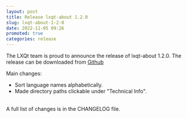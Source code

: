 ```yaml
---
layout: post
title: Release lxqt-about 1.2.0
slug: lxqt-about-1-2-0
date: 2022-11-05 09:26
promoted: true
categories: release
---
```


The LXQt team is proud to announce the release of lxqt-about 1.2.0.
The release can be downloaded from [Github](https://github.com/lxqt/lxqt-about/releases)

Main changes:

 * Sort language names alphabetically.
 * Made directory paths clickable under "Technical Info".


<br/>
A full list of changes is in the CHANGELOG file.
<br/>
